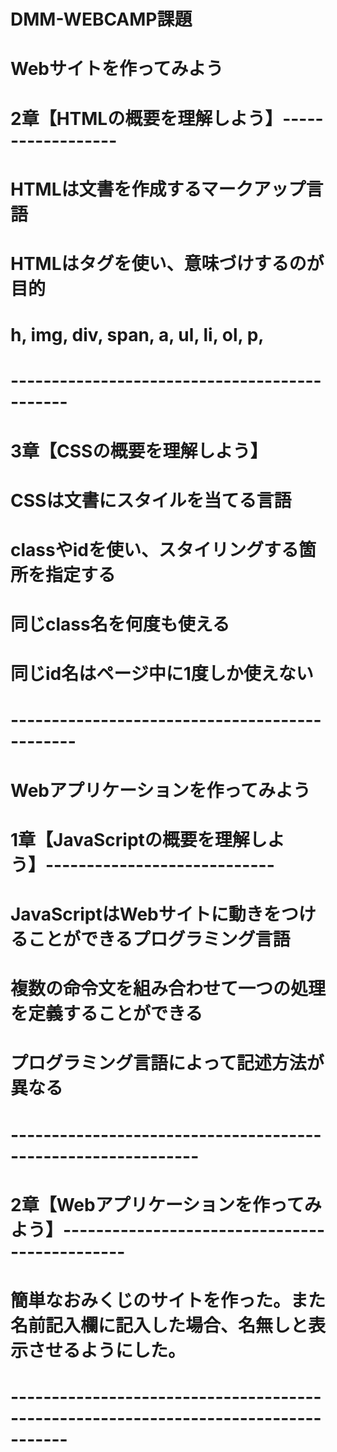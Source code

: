 # DMM-WEBCAMP課題

# Webサイトを作ってみよう

# 2章【HTMLの概要を理解しよう】------------------

# HTMLは文書を作成するマークアップ言語
# HTMLはタグを使い、意味づけするのが目的

# h, img, div, span, a, ul, li, ol, p, 

# ---------------------------------------------

# 3章【CSSの概要を理解しよう】 

# CSSは文書にスタイルを当てる言語
# classやidを使い、スタイリングする箇所を指定する
# 同じclass名を何度も使える
# 同じid名はページ中に1度しか使えない

# ----------------------------------------------

# Webアプリケーションを作ってみよう 

# 1章【JavaScriptの概要を理解しよう】----------------------------

# JavaScriptはWebサイトに動きをつけることができるプログラミング言語
# 複数の命令文を組み合わせて一つの処理を定義することができる
# プログラミング言語によって記述方法が異なる

# -------------------------------------------------------------

# 2章【Webアプリケーションを作ってみよう】----------------------------------------------

# 簡単なおみくじのサイトを作った。また名前記入欄に記入した場合、名無しと表示させるようにした。

# -----------------------------------------------------------------------------------

